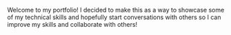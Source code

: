Welcome to my portfolio! I decided to make this as a way to showcase some of my technical skills and hopefully start conversations with others so I can improve my skills and collaborate with others!
